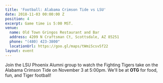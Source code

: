 ```yaml
---
title: 'Football: Alabama Crimson Tide vs LSU'
date: 2018-11-03 00:00:00 Z
position: 4
excerpt: Game time is 5:00 MST.
venue:
  name: Old Town Gringos Restaurant and Bar
  address: 4209 N Craftsman Ct, Scottsdale, AZ 85251
  phone: "(480) 423-3800"
  locationUrl: https://goo.gl/maps/tWmiScsvSf22
layout: event
---
```


Join the LSU Phoenix Alumni group to watch the Fighting Tigers take on the Alabama Crimson Tide on November 3 at 5:00pm. We'll be at **OTG** for food, fun, and Tiger football!
